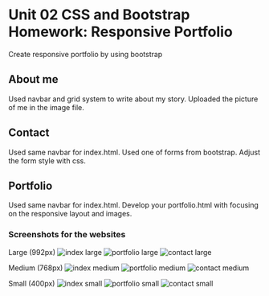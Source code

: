 # Unit 02 CSS and Bootstrap Homework: Responsive Portfolio

Create responsive portfolio by using bootstrap

## About me
Used navbar and grid system to write about my story.
Uploaded the picture of me in the image file.

## Contact
Used same navbar for index.html. Used one of forms from bootstrap.
Adjust the form style with css.

## Portfolio
Used same navbar for index.html.
Develop your portfolio.html with focusing on the responsive layout and images.

### Screenshots for the websites
Large (992px)
![index large](./Assets/Images/screenshots/992-index.png)
![portfolio large](./Assets/Images/screenshots/992-portfolio.png)
![contact large](./Assets/Images/screenshots/992-contact.png)

Medium (768px)
![index medium](./Assets/Images/screenshots/768-index.png)
![portfolio medium](./Assets/Images/screenshots/768-portfolio.png)
![contact medium](./Assets/Images/screenshots/768-contact.png)

Small (400px)
![index small](./Assets/Images/screenshots/400-index.png)
![portfolio small](./Assets/Images/screenshots/400-portfolio.png)
![contact small](./Assets/Images/screenshots/400-contact.png)

